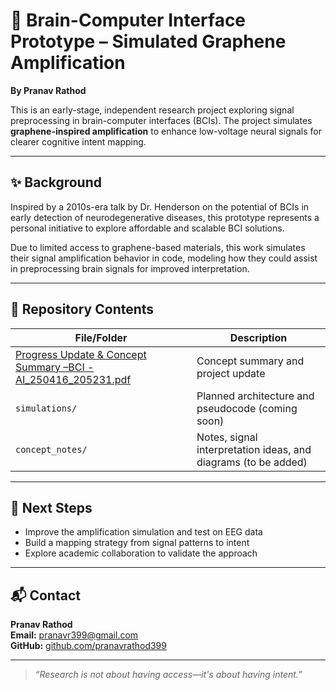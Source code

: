 # 🧠 Brain-Computer Interface Prototype – Simulated Graphene Amplification  
**By Pranav Rathod**

This is an early-stage, independent research project exploring signal preprocessing in brain-computer interfaces (BCIs). The project simulates **graphene-inspired amplification** to enhance low-voltage neural signals for clearer cognitive intent mapping.

---

## ✨ Background  
Inspired by a 2010s-era talk by Dr. Henderson on the potential of BCIs in early detection of neurodegenerative diseases, this prototype represents a personal initiative to explore affordable and scalable BCI solutions.

Due to limited access to graphene-based materials, this work simulates their signal amplification behavior in code, modeling how they could assist in preprocessing brain signals for improved interpretation.

---

## 📁 Repository Contents

| File/Folder | Description |
|-------------|-------------|
| [Progress Update & Concept Summary –BCI -AI_250416_205231.pdf](https://github.com/PranavRathod399/BCI_graphene_prototype/raw/main/Progress%20Update%20%26%20Concept%20Summary%20%E2%80%93BCI%20-AI_250416_205231.pdf) | Concept summary and project update |
| `simulations/` | Planned architecture and pseudocode (coming soon) |
| `concept_notes/` | Notes, signal interpretation ideas, and diagrams (to be added) |

---

## 🚀 Next Steps  
- Improve the amplification simulation and test on EEG data  
- Build a mapping strategy from signal patterns to intent  
- Explore academic collaboration to validate the approach  

---

## 📬 Contact  
**Pranav Rathod**  
**Email:** [pranavr399@gmail.com](mailto:pranavr399@gmail.com)  
**GitHub:** [github.com/pranavrathod399](https://github.com/pranavrathod399)

---

> *“Research is not about having access—it's about having intent.”*
